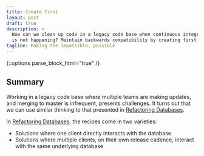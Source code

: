 ```yaml
---
title: Create First
layout: post
draft: true
description: >
  How can we clean up code in a legacy code base when continuous integration 
  is not happening? Maintain backwards compatibility by creating first.
tagline: Making the impossible, possible
---
```

{::options parse_block_html="true" /}

## Summary

Working in a legacy code base where multiple teams are making updates, and 
merging to master is infrequent, presents challenges. It turns out that
we can use similar thinking to that presented in 
[Refactoring Databases](https://www.amazon.com/Refactoring-Databases-Evolutionary-paperback-Addison-Wesley/dp/0321774515). 


In [Refactoring Databases](https://www.amazon.com/Refactoring-Databases-Evolutionary-paperback-Addison-Wesley/dp/0321774515), 
the recipes come in two varieties:
* Solutions where one client directly interacts with the database
* Solutions where multiple clients, on their own release cadence, interact with the same underlying database
